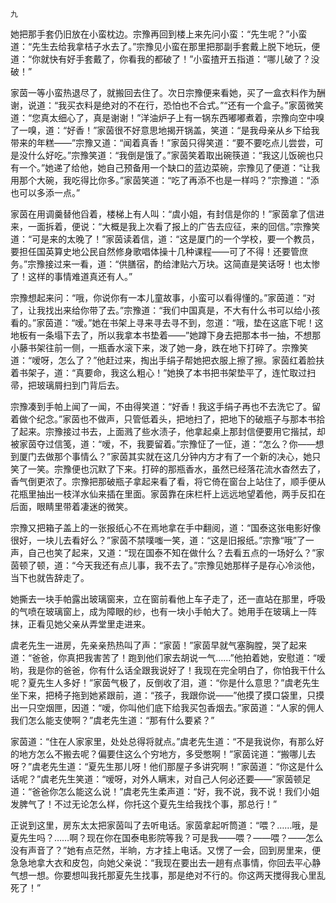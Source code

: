     九 

   她把那手套仍旧放在小蛮枕边。宗豫再回到楼上来先问小蛮：“先生呢？”小蛮道：“先生去给我拿桔子水去了。”宗豫见小蛮在那里把那副手套戴上脱下地玩，便道：“你就快有好手套戴了，你看我的都破了！”小蛮揸开五指道：“哪儿破了？没破！”

   家茵一等小蛮热退尽了，就搬回去住了。次日宗豫便来看她，买了一盒衣料作为酬谢，说道：“我买衣料是绝对的不在行，恐怕也不合式。”“还有一个盒子。”家茵微笑道：“您真太细心了，真是谢谢！”洋油炉子上有一锅东西嘟嘟煮着，宗豫向空中嗅了一嗅，道：“好香！”家茵很不好意思地揭开锅盖，笑道：“是我母亲从乡下给我带来的年糕——”宗豫又道：“闻着真香！”家茵只得笑道：“要不要吃点儿尝尝，可是没什么好吃。”宗豫笑道：“我倒是饿了。”家茵笑着取出碗筷道：“我这儿饭碗也只有一个。”她递了给他，她自己预备用一个缺口的蓝边菜碗，宗豫见了便道：“让我用那个大碗，我吃得比你多。”家茵笑道：“吃了再添不也是一样吗？”宗豫道：“添也可以多添一点。”

   家茵在用调羹替他舀着，楼梯上有人叫：“虞小姐，有封信是你的！”家茵拿了信进来，一面拆着，便说：“大概是我上次看了报上的广告去应征，来的回信。”宗豫笑道：“可是来的太晚了！”家茵读着信，道：“这是厦门的一个学校，要一个教员，要担任国英算史地公民自然修身歌唱体操十几种课程——可了不得！还要管庶务。”宗豫接过来一看，道：“供膳宿，酌给津贴六万块。这简直是笑话呀！也太惨了！这样的事情难道真还有人。”

   宗豫想起来问：“哦，你说你有一本儿童故事，小蛮可以看得懂的。”家茵道：“对了，让我找出来给你带了去。”宗豫道：“我们中国真是，不大有什么书可以给小孩看的。”家茵道：“嗳。”她在书架上寻来寻去寻不到，忽道：“哦，垫在这底下呢！这地板有一条塌下去了，所以我拿本书垫着——”她蹲下身去把那本书一抽，不想那小藤书架往前一侧，一瓶香水滚下来，泼了她一身，跌在地下打碎了。宗豫笑道：“嗳呀，怎么了？”他赶过来，掏出手绢子帮她把衣服上擦了擦。家茵红着脸扶着书架子，道：“真要命，我这么粗心！”她换了本书把书架垫平了，连忙取过扫帚，把玻璃屑扫到门背后去。

   宗豫凑到手帕上闻了一闻，不由得笑道：“好香！我这手绢子再也不去洗它了。留着做个纪念。”家茵也不做声，只管低着头，把地扫了，把地下的破瓶子与那本书拾了起来。宗豫接过书去，上面溅了些水渍子，他拿起桌上那封信便要用它揩拭，却被家茵夺过信笺，道：“嗳，不，我要留着。”宗豫怔了一怔，道：“怎么？你——想到厦门去做那个事情么？”家茵其实就在这几分钟内方才有了一个新的决心，她只笑了一笑。宗豫便也沉默了下来。打碎的那瓶香水，虽然已经落花流水杳然去了，香气倒更浓了。宗豫把那破瓶子拿起来看了看，将它倚在窗台上站住了，顺手便从花瓶里抽出一枝洋水仙来插在里面。家茵靠在床栏杆上远远地望着他，两手反扣在后面，眼睛里带着凄迷的微笑。

   宗豫又把箱子盖上的一张报纸心不在焉地拿在手中翻阅，道：“国泰这张电影好像很好，一块儿去看好么？”家茵不禁噗嗤一笑，道：“这是旧报纸。”宗豫“哦”了一声，自己也笑了起来，又道：“现在国泰不知在做什么？去看五点的一场好么？”家茵顿了顿，道：“今天我还有点儿事，我不去了。”宗豫见她那样子是存心冷淡他，当下也就告辞走了。

   她撕去一块手帕露出玻璃窗来，立在窗前看他上车子走了，还一直站在那里，呼吸的气喷在玻璃窗上，成为障眼的纱，也有一块小手帕大了。她用手在玻璃上一阵抹，正看见她父亲从弄堂里走进来。

   虞老先生一进房，先亲亲热热叫了声：“家茵！”家茵早就气塞胸膛，哭了起来道：“爸爸，你真把我害苦了！跑到他们家去胡说一气……”他拍着她，安慰道：“嗳哟，我是你的爸爸，你有什么话全跟我说好了！我现在完全明白了，你怕我干什么呢？夏先生人多好！”家茵气极了，反倒收了泪，道：“你是什么意思？”虞老先生坐下来，把椅子拖到她紧跟前，道：“孩子，我跟你说——”他摸了摸口袋里，只摸出一只空烟匣，因道：“嗳，你叫他们底下给我买包香烟去。”家茵道：“人家的佣人我们怎么能支使啊？”虞老先生道：“那有什么要紧？”

   家茵道：“住在人家家里，处处总得将就点。”虞老先生道：“不是我说你，有那么好的地方怎么不搬去呢？偏要住这么个穷地方，多受憋啊！”家茵诧道：“搬哪儿去呀？”虞老先生道：“夏先生那儿呀！他们那屋子多讲究啊！”家茵道：“你这是什么话呢？”虞老先生笑道：“嗳呀，对外人瞒末，对自己人何必还要——”家茵顿足道：“爸爸你怎么能这么说！”虞老先生柔声道：“好，我不说，我不说！我们小姐发脾气了！不过无论怎么样，你托这个夏先生给我找个事，那总行！”

   正说到这里，房东太太把家茵叫了去听电话。家茵拿起听筒道：“喂？……哦，是夏先生吗？……啊？现在你在国泰电影院等我？可是我——喂？——喂？——怎么没有声音了？”她有点茫然，半晌，方才挂上电话。又愣了一会，回到房里来，便急急地拿大衣和皮包，向她父亲说：“我现在要出去一趟有点事情，你回去平心静气想一想。你要想叫我托那夏先生找事，那是绝对不行的。你这两天搅得我心里乱死了！”

